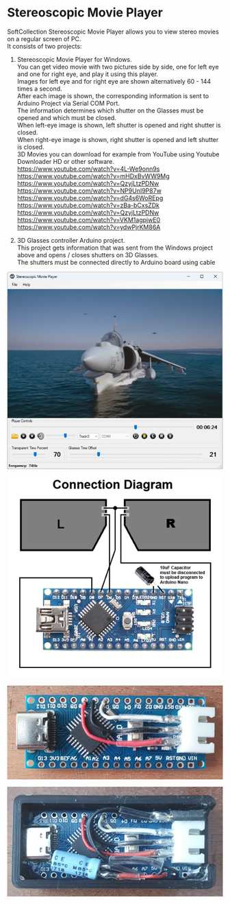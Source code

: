 # Stereoscopic Movie Player
SoftCollection Stereoscopic Movie Player allows you to view stereo movies on a regular screen of PC.  
It consists of two projects:  
1. Stereoscopic Movie Player for Windows.  
   You can get video movie with two pictures side by side, one for left eye and one for right eye, and play it using this player.  
   Images for left eye and for right eye are shown alternatively 60 - 144 times a second.  
   After each image is shown, the corresponding information is sent to Arduino Project via Serial COM Port.  
   The information determines which shutter on the Glasses must be opened and which must be closed.  
   When left-eye image is shown, left shutter is opened and right shutter is closed.  
   When right-eye image is shown, right shutter is opened and left shutter is closed.  
   3D Movies you can download for example from YouTube using Youtube Downloader HD or other software.  
   <https://www.youtube.com/watch?v=4L-We9onn9s>  
   <https://www.youtube.com/watch?v=mHDxBvWW9Mg>  
   <https://www.youtube.com/watch?v=QzyjLtzPDNw>  
   <https://www.youtube.com/watch?v=NP9UnI9P87w>  
   <https://www.youtube.com/watch?v=dG4s6WoREpg>  
   <https://www.youtube.com/watch?v=zBa-bCxsZDk>  
   <https://www.youtube.com/watch?v=QzyjLtzPDNw>  
   <https://www.youtube.com/watch?v=VKM1agpjwE0>  
   <https://www.youtube.com/watch?v=ydwPjrKM86A>  

2. 3D Glasses controller Arduino project.  
   This project gets information that was sent from the Windows project above and opens / closes shutters on 3D Glasses.  
   The shutters must be connected directly to Arduino board using cable  

![Connection Diagram](Images/StereoscopicMoviePlayer.png)

![Connection Diagram](Images/Connection%20Diagram.png)

![Connection Diagram](Images/AssembledDevice.png)

![Connection Diagram](Images/DeviceInBox.png)
